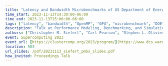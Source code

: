 ```yaml
---
title: "Latency and Bandwidth Microbenchmarks of US Department of Energy Systems in the June 2023 Top500 List"
time_start: 2023-11-13T14:30:00-06:00
time_end: 2023-11-13T15:00:00-06:00
tags: ["latency", "bandwidth", "OpenMP", "GPU", "microbenchmark", "DOE", "supercomputing", "MPI", "CUDA", "HIP", "V100", "A100", "MI250X", "Frontier", "Summit", "Perlmutter", "Sierra", "Tioga", "RZVernal"]
description: "Talk at Performance Modeling, Benchmarking, and Simulation Wokshop at SC'23"
authors: ["Christopher M. Siefert", "Carl Pearson", "Stephen L. Olivier", "Andrey Prokopenko", "Timothy J. Fuller", "Jonathan Hu"]
event: Supercomputing 2023
event_url: [https://clustercomp.org/2023/program/](https://www.dcs.warwick.ac.uk/pmbs/pmbs/PMBS/Welcome.html)
location: 503
url_slides: /pdf/20231113_siefert_pmbs_slides.pdf
how_invited: Proceedings Talk
---
```

